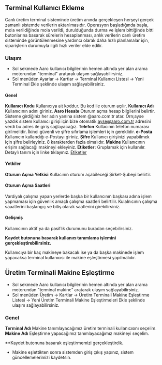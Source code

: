 
## Terminal Kullanıcı Ekleme 

Canlı üretim terminal sisteminde üretim anında gerçekleşen herşeyi gerçek zamanlı sistemde verilerin aktarılmasıdır. 
Operasyon başladığında başla, mola verildiğinde mola verildi, durulduğunda durma ve işlem bittiğinde bitti butonlarına basarak sürelerin hesaplanması,
anlık verilerin canlı üretim sisteminde görüntülenmesine yardımcı olarak daha hızlı planlamalar işin, siparişlerin durumuyla ilgili hızlı veriler elde edilir. 

### Ulaşım 

- Sol sekmede Aaro kullanıcı bilgilerinin hemen altında yer alan arama motorundan "terminal" aratarak ulaşım sağlayabilirsiniz.
- Sol menüden Ayarlar -> Kartlar -> Terminal Kullanıcı Listesi -> Yeni Terminal Ekle şeklinde ulaşım sağlayabilirsiniz.

#### Genel 

**Kullanıcı Kodu** Kullanıcıya ait koddur. Bu kod ile oturum açılır.
**Kullanıcı Adı** Kullanıcının adını giriniz.
**Aaro Hesabı** Oturum açma hesap bilgilerini belirtir. Sisteme girdiğiniz her adın yanına sistem @aaro.com.tr atar. 
	Örn;ayse yazdık sistem kullanıcı girişi için bize otomatik ayse@aaro.com.tr adresini verdi bu adres ile giriş sağlayacağız.
**Telefon** Kullacının telefon numarası girilmelidir. İkinci güvenli ve şifre sıfırlama işlemleri için gereklidir.
**e-Posta** Kullanıcın kullandığı e-Postayı giriniz.
**Şifre** Kullanıcı girişinizi yapabilmek için şifre belirleyiniz. 8 karakterden fazla olmalıdır.
**Makine** Kullanıcının erişim sağlacağı makineyi ekleyiniz.
**Etiketler:** Gruplamak için kullanılır. Detaylı tanım için linke tıklayınız. [Etiketler](/TemelOzellikler/Etiketler.md "Etiketler")

#### Yetkiler 

**Oturum Açma Yetkisi** Kullacının oturum açabileceği Şirket-Şubeyi belirtir.

#### Oturum Açma Saatleri

Vardiyalı çalışma yapan yerlerde başka bir kullancının başkası adına işlem yapmaması için güvenlik amaçlı çalışma saatleri belirtilir.
Kulalnıcının çalışma saaatlerini başlangıç ve bitiş olarak saatlerini girebilirsiniz.

#### Gelişmiş

Kullanıcının aktif ya da pasiflik durumunu buradan seçebilirsiniz. 

**Kaydet butonuna basarak kullanıcı tanımlama işlemini gerçekleştirebilirsiniz.**


Kullanıcıya bir kaç makineye bakacak ise ya da başka makinede işlem yapacaksa terminal kullanıcısı ile makine eşleştirmesi yapılmalıdır.

## Üretim Terminali Makine Eşleştirme

- Sol sekmede Aaro kullanıcı bilgilerinin hemen altında yer alan arama motorundan "terminal makine" aratarak ulaşım sağlayabilirsiniz.
- Sol menüden Üretim -> Kartlar -> Üretim Terminali Makine Eşleştirme Listesi -> Yeni Üretim Terminali Makine Eşleştirmeleri Ekle şeklinde ulaşım sağlayabilirsiniz.

### Genel 

**Terminal Adı** Makine tanımlayacağımız üretim terminali kullanıcısını seçelim.
**Makine Adı** Eşleştirme yapacağımız tanımlayacağımız makineyi seçelim.

**Kaydet butonuna basarak eşleştirmemizi gerçekleştirdik.

- Makine eşlettikten sonra sistemden giriş çıkış yapınız, sistem güncellemelerimizi kaydetsin.
